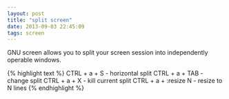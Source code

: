 ```yaml
---
layout: post
title: "split screen"
date: 2013-09-03 22:45:09
tags: screen
---
```


<p>
GNU screen allows you to split your screen session into independently operable windows.

{% highlight text %}
CTRL + a + S                - horizontal split
CTRL + a + TAB              - change split
CTRL + a + X                - kill current split
CTRL + a + :resize N        - resize to N lines
{% endhighlight %}
</p>
